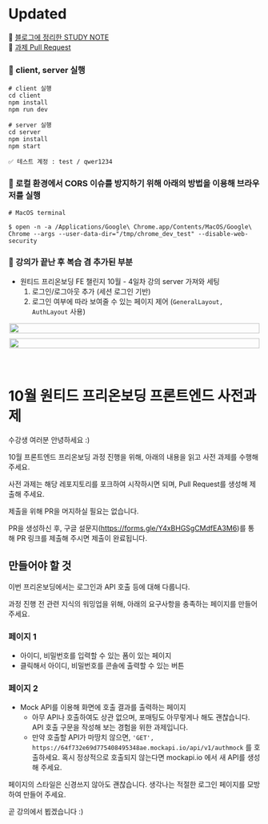 # Updated
🔗 [블로그에 정리한 STUDY NOTE](https://faystory.tistory.com/entry/%EC%9B%90%ED%8B%B0%EB%93%9C-%ED%94%84%EB%A6%AC%EC%98%A8%EB%B3%B4%EB%94%A9-FE-%EC%B1%8C%EB%A6%B0%EC%A7%80-10%EC%9B%94-%EB%A1%9C%EA%B7%B8%EC%9D%B8-%EA%B8%B0%EB%8A%A5-%EA%B5%AC%ED%98%84-%ED%95%98%EB%82%98%EB%B6%80%ED%84%B0-%EC%97%B4%EA%B9%8C%EC%A7%80) <br />
🔗 [과제 Pull Request](https://github.com/blueStragglr/wanted-pre-onboarding-10-FE-quest/pull/105)

### 🚀 client, server 실행
```shell
# client 실행
cd client
npm install
npm run dev

# server 실행
cd server
npm install
npm start
```

```
✅ 테스트 계정 : test / qwer1234
```

### 🚀 로컬 환경에서 CORS 이슈를 방지하기 위해 아래의 방법을 이용해 브라우저를 실행
```shell
# MacOS terminal

$ open -n -a /Applications/Google\ Chrome.app/Contents/MacOS/Google\ Chrome --args --user-data-dir="/tmp/chrome_dev_test" --disable-web-security
```


### 🔖 강의가 끝난 후 복습 겸 추가된 부분
- 원티드 프리온보딩 FE 챌린지 10월 - 4일차 강의 server 가져와 세팅
  1. 로그인/로그아웃 추가 (세션 로그인 기반)
  2. 로그인 여부에 따라 보여줄 수 있는 페이지 제어 (```GeneralLayout, AuthLayout``` 사용)

<div style="display: flex; flex-direction: column; gap: 10px; align-items: center; justify-contents: center; width: 100%;">
  <img style="width: 100%; max-width: 500px" src="https://github.com/sw2377/wanted-pre-onboarding-10-fe/assets/85465266/296e143d-aa4c-42f5-afc9-13a8902fda40">
  <img style="width: 100%; max-width: 500px" src="https://github.com/sw2377/wanted-pre-onboarding-10-fe/assets/85465266/642d4eac-4ecc-4dda-9858-c148ea3a1980">
</div>

<br />
<br />

# 10월 원티드 프리온보딩 프론트엔드 사전과제

수강생 여러분 안녕하세요 :)

10월 프론트엔드 프리온보딩 과정 진행을 위해, 아래의 내용을 읽고 사전 과제를 수행해 주세요.

사전 과제는 해당 레포지토리를 포크하여 시작하시면 되며, Pull Request를 생성해 제출해 주세요.

제출을 위해 PR을 머지하실 필요는 없습니다. 

PR을 생성하신 후, 구글 설문지(https://forms.gle/Y4xBHGSgCMdfEA3M6)를 통해 PR 링크를 제출해 주시면 제출이 완료됩니다.


## 만들어야 할 것

이번 프리온보딩에서는 로그인과 API 호출 등에 대해 다룹니다.

과정 진행 전 관련 지식의 워밍업을 위해, 아래의 요구사항을 충족하는 페이지를 만들어 주세요.

### 페이지 1
- 아이디, 비밀번호를 입력할 수 있는 폼이 있는 페이지
- 클릭해서 아이디, 비밀번호를 콘솔에 출력할 수 있는 버튼

### 페이지 2
- Mock API를 이용해 화면에 호출 결과를 출력하는 페이지
  - 아무 API나 호출하여도 상관 없으며, 포매팅도 아무렇게나 해도 괜찮습니다. API 호출 구문을 작성해 보는 경험을 위한 과제입니다.
  - 만약 호출할 API가 마땅치 않으면, `'GET', https://64f732e69d775408495348ae.mockapi.io/api/v1/authmock` 를 호출하세요. 혹시 정상적으로 호출되지 않는다면 mockapi.io 에서 새 API를 생성해 주세요.

페이지의 스타일은 신경쓰지 않아도 괜찮습니다. 생각나는 적절한 로그인 페이지를 모방하여 만들어 주세요.

곧 강의에서 뵙겠습니다 :)

